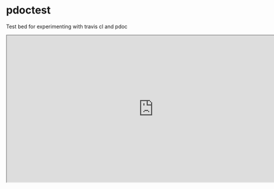 # pdoctest
Test bed for experimenting with travis cl and pdoc

<iframe src=http://brython.info/console.html width=800 height=400></iframe>
